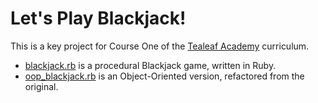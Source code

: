 # Let's Play Blackjack!

This is a key project for Course One of the [Tealeaf Academy](http://www.gotealeaf.com) curriculum.

- [blackjack.rb](https://github.com/XiaoA/Ruby_Blackjack/blob/master/blackjack.rb) is a procedural Blackjack game, written in Ruby.
- [oop_blackjack.rb](https://github.com/XiaoA/Ruby_Blackjack/blob/master/oop_blackjack.rb) is an Object-Oriented version, refactored from the original.

